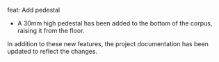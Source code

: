 feat: Add pedestal

- A 30mm high pedestal has been added to the bottom of the corpus, raising it from the floor.

In addition to these new features, the project documentation has been updated to reflect the changes.
